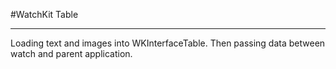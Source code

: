 #WatchKit Table

---

Loading text and images into WKInterfaceTable. Then passing data between watch and parent application.
